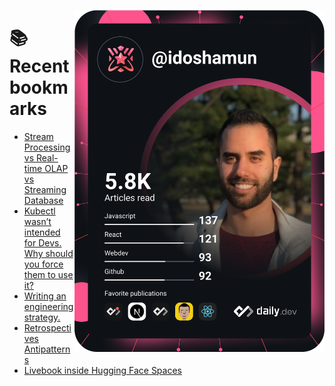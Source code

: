 <a href="https://app.daily.dev/idoshamun"><img src="https://raw.githubusercontent.com/idoshamun/idoshamun/devcard/devcard.svg" align='right' width="400" alt="Ido Shamun's Dev Card"/></a>

# 📚 Recent bookmarks
<!-- BOOKMARKS:START -->
- [Stream Processing vs Real-time OLAP vs Streaming Database](https://app.daily.dev/posts/uEBpqLh9D?utm_source=rss&utm_medium=bookmarks&utm_campaign=28849d86070e4c099c877ab6837c61f0)
- [Kubectl wasn’t intended for Devs. Why should you force them to use it?](https://app.daily.dev/posts/_5cdAE3y2?utm_source=rss&utm_medium=bookmarks&utm_campaign=28849d86070e4c099c877ab6837c61f0)
- [Writing an engineering strategy.](https://app.daily.dev/posts/YnxnrfKrt?utm_source=rss&utm_medium=bookmarks&utm_campaign=28849d86070e4c099c877ab6837c61f0)
- [Retrospectives Antipatterns](https://app.daily.dev/posts/CuSQsoAwE?utm_source=rss&utm_medium=bookmarks&utm_campaign=28849d86070e4c099c877ab6837c61f0)
- [Livebook inside Hugging Face Spaces](https://app.daily.dev/posts/Emrk7MxEv?utm_source=rss&utm_medium=bookmarks&utm_campaign=28849d86070e4c099c877ab6837c61f0)
<!-- BOOKMARKS:END -->
